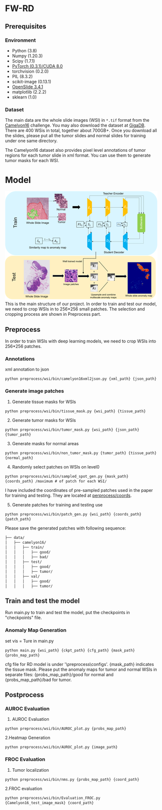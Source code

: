 # FW-RD
## Prerequisites
### Environment
* Python (3.8)
* Numpy (1.20.3)
* Scipy (1.7.1)
* [PyTorch (0.3.1)/CUDA 8.0](https://pytorch.org/previous-versions/)
* torchvision (0.2.0)
* PIL (8.3.2)
* scikit-image (0.13.1)
* [OpenSlide 3.4.1](https://openslide.org/)
* matplotlib (2.2.2)
* sklearn (1.0)

### Dataset
The main data are the whole slide images (WSI) in `*.tif` format from the [Camelyon16](https://camelyon17.grand-challenge.org/) challenge. You may also download the dataset at [GigaDB](http://gigadb.org/dataset/100439). There are 400 WSis in total, together about 700GB+. Once you download all the slides, please put all the tumor slides and normal slides for training under one same directory.

The Camelyon16 dataset also provides pixel level annotations of tumor regions for each tumor slide in xml format. You can use them to generate tumor masks for each WSI.

# Model
![FW-RD](/image/1.2.png)
This is the main structure of our project. In order to train and test our model, we need to crop WSIs in to 256*256 small patches. The selection and cropping process are shown in Preprocess part.

## Preprocess
In order to train WSIs with deep learning models, we need to crop WSIs into 256*256 patches.

### Annotations
xml annotation to json
```shell
python preprocess/wsi/bin/camelyon16xml2json.py {xml_path} {json_path}
```
### Generate image patches
1. Generate tissue masks for WSIs
```shell
python preprocess/wsi/bin/tissue_mask.py {wsi_path} {tissue_path}
```
2. Generate tumor masks for WSIs
```shell
python preprocess/wsi/bin/tumor_mask.py {wsi_path} {json_path} {tumor_path}
```
3. Generate masks for normal areas
```shell
python preprocess/wsi/bin/non_tumor_mask.py {tumor_path} {tissue_path} {normal_path}
```
4. Randomly select patches on WSIs on level0
```shell
python preprocess/wsi/bin/sampled_spot_gen.py {mask_path} {coords_path} /maximum # of patch for each WSI/
```
I have included the coordinates of pre-sampled patches used in the paper for training and testing. They are located at [perprocess/coords](perprocess/coords).

5. Generate patches for training and testing use
```shell
python preprocess/wsi/bin/patch_gen.py {wsi_path} {coords_path} {patch_path}
```
Please save the generated patches with following sequence:
```
├── data/
│   ├── camelyon16/
│   │   ├── train/
│   │   │   ├── good/
│   │   │   ├── bad/
│   │   ├── test/   
│   │   │   ├── good/
│   │   │   ├── tumor/
│   │   ├── val/   
│   │   │   ├── good/
│   │   │   ├── tumor/
```

## Train and test the model
Run main.py to train and test the model, put the checkpoints in "checkpoints" file. 

### Anomaly Map Generation
set vis = Ture in main.py
```shell
python main.py {wsi_path} {ckpt_path} {cfg_path} {mask_path} {probs_map_path}
```
cfg file for RD model is under '\preprocess\configs'. {mask_path} indicates the tissue mask. Please put the anomaly maps for tumor and normal WSIs in separate files: {probs_map_path}/good for normal and {probs_map_path}/bad for tumor.

## Postprocess
### AUROC Evaluation
1. AUROC Evaluation
```shell
python preprocess/wsi/bin/AUROC_plot.py {probs_map_path}
```

2.Heatmap Generation
```shell
python preprocess/wsi/bin/AUROC_plot.py {image_path}
```

### FROC Evaluation
1. Tumor localization
```shell
python preprocess/wsi/bin/nms.py {probs_map_path} {coord_path}
```


2.FROC evaluation
```shell
python preprocess/wsi/bin/Evaluation_FROC.py {Camelyon16_test_image_mask} {coord_path}
```
